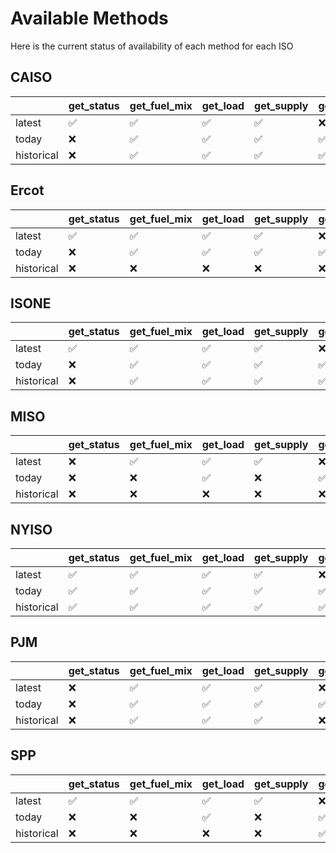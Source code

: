 # Available Methods

Here is the current status of availability of each method for each ISO

<!-- METHOD AVAILABILITY TABLE START -->
## CAISO
|            | get_status   | get_fuel_mix   | get_load   | get_supply   | get_load_forecast   | get_storage   |
|:-----------|:-------------|:---------------|:-----------|:-------------|:--------------------|:--------------|
| latest     | &#x2705;     | &#x2705;       | &#x2705;   | &#x2705;     | &#10060;            | &#x2705;      |
| today      | &#10060;     | &#x2705;       | &#x2705;   | &#x2705;     | &#x2705;            | &#x2705;      |
| historical | &#10060;     | &#x2705;       | &#x2705;   | &#x2705;     | &#x2705;            | &#x2705;      |
## Ercot
|            | get_status   | get_fuel_mix   | get_load   | get_supply   | get_load_forecast   | get_storage   |
|:-----------|:-------------|:---------------|:-----------|:-------------|:--------------------|:--------------|
| latest     | &#x2705;     | &#x2705;       | &#x2705;   | &#x2705;     | &#10060;            | &#10060;      |
| today      | &#10060;     | &#x2705;       | &#x2705;   | &#x2705;     | &#x2705;            | &#10060;      |
| historical | &#10060;     | &#10060;       | &#10060;   | &#10060;     | &#10060;            | &#10060;      |
## ISONE
|            | get_status   | get_fuel_mix   | get_load   | get_supply   | get_load_forecast   | get_storage   |
|:-----------|:-------------|:---------------|:-----------|:-------------|:--------------------|:--------------|
| latest     | &#x2705;     | &#x2705;       | &#x2705;   | &#x2705;     | &#10060;            | &#10060;      |
| today      | &#10060;     | &#x2705;       | &#x2705;   | &#x2705;     | &#x2705;            | &#10060;      |
| historical | &#10060;     | &#x2705;       | &#x2705;   | &#x2705;     | &#x2705;            | &#10060;      |
## MISO
|            | get_status   | get_fuel_mix   | get_load   | get_supply   | get_load_forecast   | get_storage   |
|:-----------|:-------------|:---------------|:-----------|:-------------|:--------------------|:--------------|
| latest     | &#10060;     | &#x2705;       | &#x2705;   | &#x2705;     | &#10060;            | &#10060;      |
| today      | &#10060;     | &#10060;       | &#x2705;   | &#10060;     | &#x2705;            | &#10060;      |
| historical | &#10060;     | &#10060;       | &#10060;   | &#10060;     | &#10060;            | &#10060;      |
## NYISO
|            | get_status   | get_fuel_mix   | get_load   | get_supply   | get_load_forecast   | get_storage   |
|:-----------|:-------------|:---------------|:-----------|:-------------|:--------------------|:--------------|
| latest     | &#x2705;     | &#x2705;       | &#x2705;   | &#x2705;     | &#10060;            | &#10060;      |
| today      | &#x2705;     | &#x2705;       | &#x2705;   | &#x2705;     | &#x2705;            | &#10060;      |
| historical | &#x2705;     | &#x2705;       | &#x2705;   | &#x2705;     | &#x2705;            | &#10060;      |
## PJM
|            | get_status   | get_fuel_mix   | get_load   | get_supply   | get_load_forecast   | get_storage   |
|:-----------|:-------------|:---------------|:-----------|:-------------|:--------------------|:--------------|
| latest     | &#10060;     | &#x2705;       | &#x2705;   | &#x2705;     | &#10060;            | &#10060;      |
| today      | &#10060;     | &#x2705;       | &#x2705;   | &#x2705;     | &#x2705;            | &#10060;      |
| historical | &#10060;     | &#x2705;       | &#x2705;   | &#x2705;     | &#10060;            | &#10060;      |
## SPP
|            | get_status   | get_fuel_mix   | get_load   | get_supply   | get_load_forecast   | get_storage   |
|:-----------|:-------------|:---------------|:-----------|:-------------|:--------------------|:--------------|
| latest     | &#x2705;     | &#x2705;       | &#x2705;   | &#x2705;     | &#10060;            | &#10060;      |
| today      | &#10060;     | &#10060;       | &#x2705;   | &#10060;     | &#x2705;            | &#10060;      |
| historical | &#10060;     | &#10060;       | &#10060;   | &#10060;     | &#x2705;            | &#10060;      |

<!-- METHOD AVAILABILITY TABLE END -->
